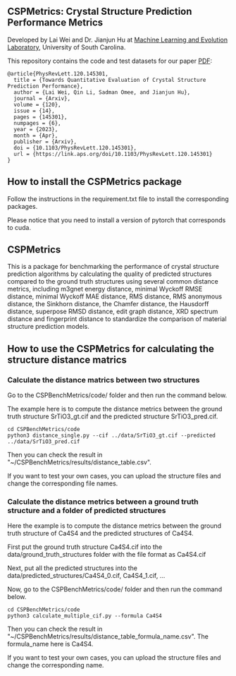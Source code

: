 ## CSPMetrics: Crystal Structure Prediction Performance Metrics

Developed by Lai Wei and Dr. Jianjun Hu at <a href="http://mleg.cse.sc.edu" target="_blank">Machine Learning and Evolution Laboratory</a>, University of South Carolina.


This repository contains the code and test datasets for our paper [PDF]():

```
@article{PhysRevLett.120.145301,
  title = {Towards Quantitative Evaluation of Crystal Structure Prediction Performance},
  author = {Lai Wei, Qin Li, Sadman Omee, and Jianjun Hu},
  journal = {Arxiv},
  volume = {120},
  issue = {14},
  pages = {145301},
  numpages = {6},
  year = {2023},
  month = {Apr},
  publisher = {Arxiv},
  doi = {10.1103/PhysRevLett.120.145301},
  url = {https://link.aps.org/doi/10.1103/PhysRevLett.120.145301}
}
```



## How to install the CSPMetrics package

Follow the instructions in the requirement.txt file to install the corresponding packages.

Please notice that you need to install a version of pytorch that corresponds to cuda.

## CSPMetrics
This is a package for benchmarking the performance of crystal structure prediction algorithms by calculating the quality of predicted structures compared to the ground truth structures using several common distance metrics, including m3gnet energy distance, minimal Wyckoff RMSE distance, minimal Wyckoff MAE distance, RMS distance, RMS anonymous distance, the Sinkhorn distance, the Chamfer distance, the Hausdorff distance, superpose RMSD distance, edit graph distance, XRD spectrum distance and fingerprint distance to standardize the comparison of material structure prediction models.  

## How to use the CSPMetrics for calculating the structure distance matrics

### Calculate the distance matrics between two structures

Go to the CSPBenchMetrics/code/ folder and then run the command below. 

The example here is to compute the distance metrics between the ground truth structure SrTiO3_gt.cif and the predicted structure SrTiO3_pred.cif. 
```
cd CSPBenchMetrics/code
python3 distance_single.py --cif ../data/SrTiO3_gt.cif --predicted ../data/SrTiO3_pred.cif
```
Then you can check the result in "~/CSPBenchMetrics/results/distance_table.csv".

If you want to test your own cases, you can upload the structure files and change the corresponding file names.

### Calculate the distance metrics between a ground truth structure and a folder of predicted structures

Here the example is to compute the distance metrics between the ground truth structure of Ca4S4 and the predicted structures of Ca4S4. 

First put the ground truth structure Ca4S4.cif into the data/ground_truth_structures folder with the file format as Ca4S4.cif

Next, put all the predicted structures into the data/predicted_structures/Ca4S4_0.cif, Ca4S4_1.cif, ...

Now, go to the CSPBenchMetrics/code/ folder and then run the command below. 

```
cd CSPBenchMetrics/code
python3 calculate_multiple_cif.py --formula Ca4S4
```
Then you can check the result in "~/CSPBenchMetrics/results/distance_table_formula_name.csv". The formula_name here is Ca4S4.

If you want to test your own cases, you can upload the structure files and change the corresponding name.
